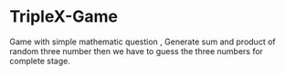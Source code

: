 # TripleX-Game
Game with simple mathematic question , Generate sum and product of  random three number then we have to guess the three numbers for complete stage.
